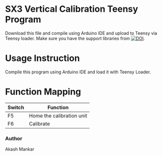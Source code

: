 # SX3 Vertical Calibration Teensy Program

Download this file and compile using Arduino IDE and upload to Teensy via Teensy loader. Make sure you have the support libraries from [![DOI](https://zenodo.org/badge/doi/10.5281/zenodo.1560705.svg)](https://zenodo.org/badge/latestdoi/133398390).

# Usage Instruction
Compile this program using Arduino IDE and load it with Teensy Loader.

# Function Mapping
Switch  | Function
------------ | -------------
F5      | Home the calibration unit
F6      | Calibrate

### Author
Akash Mankar
